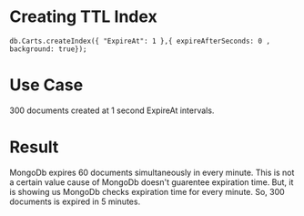 
# Creating TTL Index
``` db.Carts.createIndex({ "ExpireAt": 1 },{ expireAfterSeconds: 0 , background: true}); ```

# Use Case
300 documents created at 1 second ExpireAt intervals.

# Result
MongoDb expires 60 documents simultaneously in every minute.
This is not a certain value cause of MongoDb doesn't guarentee expiration time.
But, it is showing us MongoDb checks expiration time for every minute.
So, 300 documents is expired in 5 minutes.


